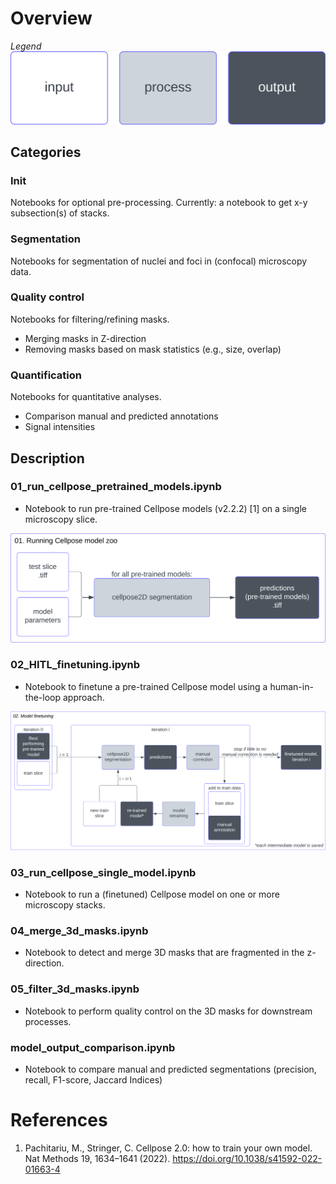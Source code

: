 # Overview
*Legend*
<img alt="Legend for the flowchart" src=".imgs/legend.svg"/>

## Categories
### Init
Notebooks for optional pre-processing.
Currently: a notebook to get x-y subsection(s) of stacks.
### Segmentation
Notebooks for segmentation of nuclei and foci in (confocal) microscopy data.

### Quality control
Notebooks for filtering/refining masks.
- Merging masks in Z-direction
- Removing masks based on mask statistics (e.g., size, overlap)

### Quantification
Notebooks for quantitative analyses.
- Comparison manual and predicted annotations
- Signal intensities

## Description
### 01_run_cellpose_pretrained_models.ipynb
- Notebook to run pre-trained Cellpose models (v2.2.2) [1] on a single microscopy slice.

<img alt="Flowchart of the notebook for running all pre-trained models." src=".imgs/01_flowchart.svg"/>

### 02_HITL_finetuning.ipynb
- Notebook to finetune a pre-trained Cellpose model using a human-in-the-loop approach.

<img alt="Flowchart of the notebook for finetuning a pre-trained model." src=".imgs/02_flowchart.svg"/>

### 03_run_cellpose_single_model.ipynb
- Notebook to run a (finetuned) Cellpose model on one or more microscopy stacks.

### 04_merge_3d_masks.ipynb
- Notebook to detect and merge 3D masks that are fragmented in the z-direction.

### 05_filter_3d_masks.ipynb
- Notebook to perform quality control on the 3D masks for downstream processes.


### model_output_comparison.ipynb
- Notebook to compare manual and predicted segmentations (precision, recall, F1-score, Jaccard Indices)


# References
1. Pachitariu, M., Stringer, C. Cellpose 2.0: how to train your own model. Nat Methods 19, 1634–1641 (2022). https://doi.org/10.1038/s41592-022-01663-4